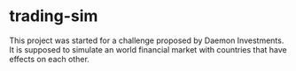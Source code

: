 # trading-sim
This project was started for a challenge proposed by Daemon Investments. It is supposed to simulate an world financial market with countries that have effects on each other.
